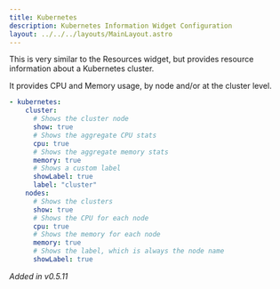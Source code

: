 ```yaml
---
title: Kubernetes
description: Kubernetes Information Widget Configuration
layout: ../../../layouts/MainLayout.astro
---
```


This is very similar to the Resources widget, but provides resource information about a Kubernetes cluster.

It provides CPU and Memory usage, by node and/or at the cluster level.

```yaml
- kubernetes:
    cluster:
      # Shows the cluster node
      show: true
      # Shows the aggregate CPU stats
      cpu: true
      # Shows the aggregate memory stats
      memory: true
      # Shows a custom label
      showLabel: true
      label: "cluster"
    nodes:
      # Shows the clusters
      show: true
      # Shows the CPU for each node
      cpu: true
      # Shows the memory for each node
      memory: true
      # Shows the label, which is always the node name
      showLabel: true
```

*Added in v0.5.11*
